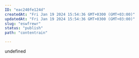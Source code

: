 ```yaml
---
ID: "eac240fe124d"
createdAt: "Fri Jan 19 2024 15:54:36 GMT+0300 (GMT+03:00)"
updatedAt: "Fri Jan 19 2024 15:54:36 GMT+0300 (GMT+03:00)"
slug: "eswfrewr"
status: "publish"
path: "contentrain"

---
```

undefined